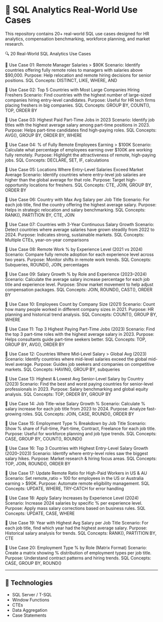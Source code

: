 # 💼 SQL Analytics Real-World Use Cases

This repository contains 20+ real-world SQL use cases designed for HR analytics, compensation benchmarking, workforce planning, and market research.


🔍 20 Real-World SQL Analytics Use Cases

📁 Use Case 01: Remote Manager Salaries > $90K
Scenario: Identify countries offering fully remote roles to managers with salaries above $90,000.
Purpose: Help relocation and remote hiring decisions for senior positions.
SQL Concepts: DISTINCT, LIKE, WHERE, AND

📁 Use Case 02: Top 5 Countries with Most Large Companies Hiring Freshers
Scenario: Find countries with the highest number of large-sized companies hiring entry-level candidates.
Purpose: Useful for HR tech firms placing freshers in big companies.
SQL Concepts: GROUP BY, COUNT(), TOP, ORDER BY

📁 Use Case 03: Highest Paid Part-Time Jobs in 2023
Scenario: Identify job titles with the highest average salary among part-time positions in 2023.
Purpose: Helps part-time candidates find high-paying roles.
SQL Concepts: AVG(), GROUP BY, ORDER BY, WHERE

📁 Use Case 04: % of Fully Remote Employees Earning > $100K
Scenario: Calculate what percentage of employees earning over $100K are working fully remotely.
Purpose: Highlight the attractiveness of remote, high-paying jobs.
SQL Concepts: DECLARE, SET, IF, calculations

📁 Use Case 05: Locations Where Entry-Level Salaries Exceed Market Average
Scenario: Identify countries where entry-level job salaries are higher than the global average for that role.
Purpose: Target high-opportunity locations for freshers.
SQL Concepts: CTE, JOIN, GROUP BY, ORDER BY

📁 Use Case 06: Country with Max Avg Salary per Job Title
Scenario: For each job title, find the country offering the highest average salary.
Purpose: Helps in strategic relocation and salary benchmarking.
SQL Concepts: RANK(), PARTITION BY, CTE, JOIN

📁 Use Case 07: Countries with 3-Year Continuous Salary Growth
Scenario: Detect countries where average salaries have grown steadily from 2022 to 2024.
Purpose: Indicates strong, sustainable markets.
SQL Concepts: Multiple CTEs, year-on-year comparisons

📁 Use Case 08: Remote Work % by Experience Level (2021 vs 2024)
Scenario: Compare fully remote adoption for each experience level across two years.
Purpose: Monitor shifts in remote work trends.
SQL Concepts: Subqueries, ROUND(), JOIN, percentages

📁 Use Case 09: Salary Growth % by Role and Experience (2023–2024)
Scenario: Calculate the average salary increase percentage for each job title and experience level.
Purpose: Show market movement to help adjust compensation packages.
SQL Concepts: JOIN, ROUND(), CAST(), ORDER BY

📁 Use Case 10: Employees Count by Company Size (2021)
Scenario: Count how many people worked in different company sizes in 2021.
Purpose: HR planning and historical trend analysis.
SQL Concepts: COUNT(), GROUP BY, WHERE

📁 Use Case 11: Top 3 Highest Paying Part-Time Jobs (2023)
Scenario: Find the top 3 part-time roles with the highest average salary in 2023.
Purpose: Helps consultants guide part-time seekers better.
SQL Concepts: TOP, GROUP BY, AVG(), ORDER BY

📁 Use Case 12: Countries Where Mid-Level Salary > Global Avg (2023)
Scenario: Identify countries where mid-level salaries exceed the global mid-level average.
Purpose: Guides job seekers and companies on competitive markets.
SQL Concepts: HAVING, GROUP BY, subqueries

📁 Use Case 13: Highest & Lowest Avg Senior-Level Salary by Country (2023)
Scenario: Find the best and worst paying countries for senior-level professionals in 2023.
Purpose: Salary benchmarking and global equity analysis.
SQL Concepts: TOP, ORDER BY, GROUP BY

📁 Use Case 14: Job Title-wise Salary Growth %
Scenario: Calculate % salary increase for each job title from 2023 to 2024.
Purpose: Analyze fast-growing roles.
SQL Concepts: JOIN, CASE, ROUND(), ORDER BY

📁 Use Case 15: Employment Type % Breakdown by Job Title
Scenario: Show % share of Full-time, Part-time, Contract, Freelance for each job title.
Purpose: Useful for workforce planning and job type trends.
SQL Concepts: CASE, GROUP BY, COUNT(), ROUND()

📁 Use Case 16: Top 3 Countries with Highest Entry-Level Salary Growth (2020–2023)
Scenario: Identify where entry-level roles saw the biggest salary hikes.
Purpose: Market research & hiring focus areas.
SQL Concepts: TOP, JOIN, ROUND(), ORDER BY

📁 Use Case 17: Update Remote Ratio for High-Paid Workers in US & AU
Scenario: Set remote_ratio = 100 for employees in the US or Australia earning > $90K.
Purpose: Automate remote eligibility management.
SQL Concepts: UPDATE, WHERE, TRY-CATCH for error handling

📁 Use Case 18: Apply Salary Increases by Experience Level (2024)
Scenario: Increase 2024 salaries by specific % per experience level.
Purpose: Apply mass salary corrections based on business rules.
SQL Concepts: UPDATE, CASE, WHERE

📁 Use Case 19: Year with Highest Avg Salary per Job Title
Scenario: For each job title, find which year had the highest average salary.
Purpose: Historical salary analysis for trends.
SQL Concepts: RANK(), PARTITION BY, CTE

📁 Use Case 20: Employment Type % by Role (Matrix Format)
Scenario: Create a matrix showing % distribution of employment types per job title.
Purpose: Understand contract patterns and hiring trends.
SQL Concepts: CASE, GROUP BY, ROUND()

---

## 🚀 Technologies

- SQL Server / T-SQL
- Window Functions
- CTEs
- Data Aggregation
- Case Statements





